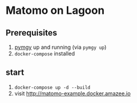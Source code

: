 # Matomo on Lagoon

## Prerequisites

1. [pymgy](https://github.com/pygmystack/pygmy) up and running (via `pymgy up`)
2. `docker-compose` installed

## start

1. `docker-compose up -d --build`
2. visit http://matomo-example.docker.amazee.io

